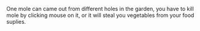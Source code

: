 One mole can came out from different holes in the garden, you have to kill mole by clicking mouse on it, or it will steal you vegetables from your food suplies.
